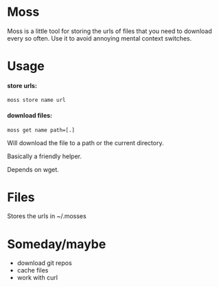 # Moss

Moss is a little tool for storing the urls of files that you need to download every so often. Use it to avoid annoying mental context switches.

# Usage

#### store urls:

```
moss store name url
```

#### download files:

```
moss get name path=[.]
```

Will download the file to a path or the current directory.

Basically a friendly helper.

Depends on wget.

# Files

Stores the urls in ~/.mosses


# Someday/maybe
  - download git repos
  - cache files
  - work with curl 

